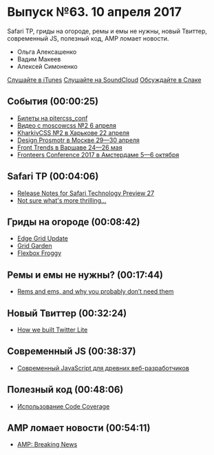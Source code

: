 # Выпуск №63. 10 апреля 2017

Safari TP, гриды на огороде, ремы и емы не нужны, новый Твиттер, современный JS, полезный код, AMP ломает новости.

- Ольга Алексашенко
- Вадим Макеев
- Алексей Симоненко

[Слушайте в iTunes](https://itunes.apple.com/ru/podcast/veb-standarty/id1080500016)
[Слушайте на SoundCloud](https://soundcloud.com/web-standards/episode-63)
[Обсуждайте в Слаке](http://slack.web-standards.ru/)

## События (00:00:25)

- [Билеты на pitercss_conf](https://pitercss.com/#BuyTicket)
- [Видео с moscowcss №2 6 апреля](https://www.facebook.com/afishamansarda/videos/1510461452311235/)
- [KharkivCSS №2 в Харькове 22 апреля](http://kharkivcss.org/)
- [Design Prosmotr в Москве 29—30 апреля](http://designprosmotr.ru/#timetable)
- [Front Trends в Варшаве 24—26 мая](https://2017.front-trends.com/)
- [Fronteers Conference 2017 в Амстердаме 5—6 октября](https://fronteers.nl/congres/2017)

## Safari TP (00:04:06)

- [Release Notes for Safari Technology Preview 27](https://webkit.org/blog/7497/release-notes-for-safari-technology-preview-27/)
- [Not sure what's more thrilling…](https://twitter.com/eprev/status/849750273337831425)

## Гриды на огороде (00:08:42)

- [Edge Grid Update](https://developer.microsoft.com/en-us/microsoft-edge/platform/status/gridupdate/?q=grid)
- [Grid Garden](http://cssgridgarden.com/)
- [Flexbox Froggy](http://flexboxfroggy.com/)

## Ремы и емы не нужны? (00:17:44)

- [Rems and ems, and why you probably don’t need them](https://medium.com/p/664b9ce1e09f)

## Новый Твиттер (00:32:24)

- [How we built Twitter Lite](https://blog.twitter.com/2017/how-we-built-twitter-lite)

## Современный JS (00:38:37)

- [Современный JavaScript для древних веб-разработчиков](https://medium.com/p/e601e59e87a2)

## Полезный код (00:48:06)

- [Использование Code Coverage](https://medium.com/p/6535bc26c97b)

## AMP ломает новости (00:54:11)

- [AMP: Breaking News](https://trib.tv/2017/03/31/amp-breaking-news/)
